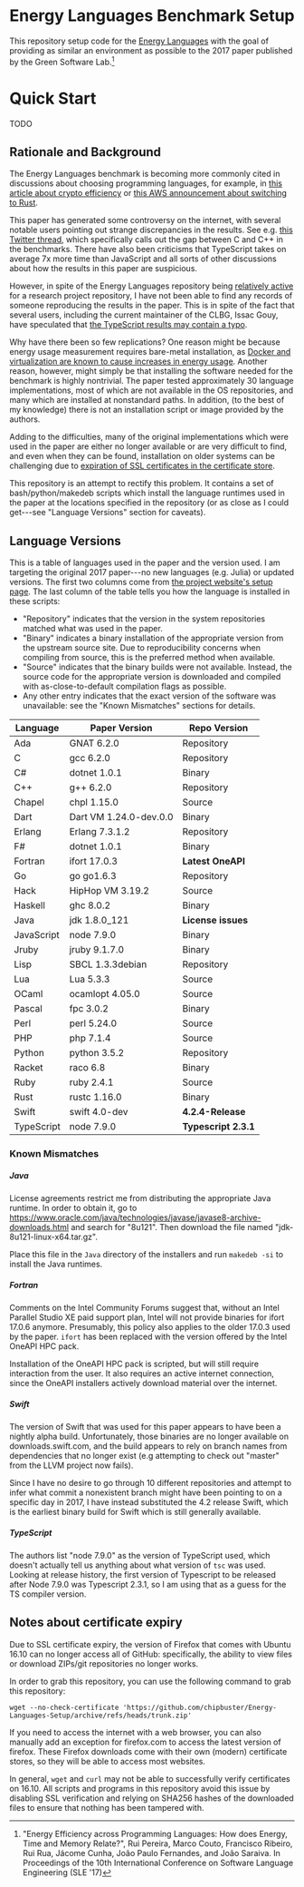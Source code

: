 # Energy Languages Benchmark Setup

This repository setup code for the [Energy Languages](https://github.com/greensoftwarelab/Energy-Languages)
with the goal of providing as similar an environment as possible to the 2017
paper published by the Green Software Lab.[^1]

# Quick Start

TODO

## Rationale and Background

The Energy Languages benchmark is becoming more commonly cited in discussions
about choosing programming languages, for example, in
[this article about crypto efficiency](https://cryptomode.com/c-is-the-most-energy-efficient-and-fastest-programming-language-study-finds/)
or [this AWS announcement about switching to Rust](https://aws.amazon.com/blogs/opensource/sustainability-with-rust/).

This paper has generated some controversy on the internet, with several notable
users pointing out strange discrepancies in the results. See e.g.
[this Twitter thread](https://mobile.twitter.com/_rsc/status/1496352325157457922),
which specifically calls out the gap between C and C++ in the benchmarks. There
have also been criticisms that TypeScript takes on average 7x more time than
JavaScript and all sorts of other discussions about how the results in this paper
are suspicious.

However, in spite of the Energy Languages repository being [relatively active](https://github.com/greensoftwarelab/Energy-Languages)
for a research project repository, I have not been able to find any records of
someone reproducing the results in the paper. This is in spite of the fact that
several users, including the current maintainer of the CLBG, Issac Gouy, have
speculated that [the TypeScript results may contain a typo](https://www.reddit.com/r/rust/comments/szpgau/russ_cox_on_sustainability_with_rust_post_by_aws/hy8bino).

Why have there been so few replications? One reason might be because energy usage
measurement requires bare-metal installation, as [Docker and virtualization are
known to cause increases in energy
usage](https://www.sciencedirect.com/science/article/abs/pii/S0164121218301456).
Another reason, however, might simply be that installing the software needed for
the benchmark is highly nontrivial. The paper tested approximately 30 language
implementations, most of which are not available in the OS repositories, and
many which are installed at nonstandard paths. In addition, (to the best of my
knowledge) there is not an installation script or image provided by the authors.

Adding to the difficulties, many of the original implementations which were used
in the paper are either no longer available or are very difficult to find, and
even when they can be found, installation on older systems can be challenging
due to [expiration of SSL certificates in the certificate store](https://askubuntu.com/questions/1366704/how-to-install-latest-ca-certificates-on-ubuntu-14).

This repository is an attempt to rectify this problem. It contains a set of
bash/python/makedeb scripts which install the language runtimes used in the paper
at the locations specified in the repository (or as close as I could get---see
"Language Versions" section for caveats).

## Language Versions

This is a table of languages used in the paper and the version used. I am targeting
the original 2017 paper---no new languages (e.g. Julia) or updated versions.
The first two columns come from [the project website's setup page](https://sites.google.com/view/energy-efficiency-languages/setup?authuser=0).
The last column of the table tells you how the language is installed in these scripts:

- "Repository" indicates that the version in the system repositories matched what
  was used in the paper.
- "Binary" indicates a binary installation of the appropriate version from the
  upstream source site. Due to reproducibility concerns when compiling from source,
  this is the preferred method when available.
- "Source" indicates that the binary builds were not available. Instead, the
  source code for the appropriate version is downloaded and compiled with
  as-close-to-default compilation flags as possible.
- Any other entry indicates that the exact version of the software was unavailable:
  see the "Known Mismatches" sections for details.

| Language   | Paper Version          | Repo Version         |
| ---------- | ---------------------- | -------------------- |
| Ada        | GNAT 6.2.0             | Repository           |
| C          | gcc 6.2.0              | Repository           |
| C#         | dotnet 1.0.1           | Binary               |
| C++        | g++ 6.2.0              | Repository           |
| Chapel     | chpl 1.15.0            | Source               |
| Dart       | Dart VM 1.24.0-dev.0.0 | Binary               |
| Erlang     | Erlang 7.3.1.2         | Repository           |
| F#         | dotnet 1.0.1           | Binary               |
| Fortran    | ifort 17.0.3           | **Latest OneAPI**    |
| Go         | go go1.6.3             | Repository           |
| Hack       | HipHop VM 3.19.2       | Source               |
| Haskell    | ghc 8.0.2              | Binary               |
| Java       | jdk 1.8.0_121          | **License issues**   |
| JavaScript | node 7.9.0             | Binary               |
| Jruby      | jruby 9.1.7.0          | Binary               |
| Lisp       | SBCL 1.3.3debian       | Repository           |
| Lua        | Lua 5.3.3              | Source               |
| OCaml      | ocamlopt 4.05.0        | Source               |
| Pascal     | fpc 3.0.2              | Binary               |
| Perl       | perl 5.24.0            | Source               |
| PHP        | php 7.1.4              | Source               |
| Python     | python 3.5.2           | Repository           |
| Racket     | raco 6.8               | Binary               |
| Ruby       | ruby 2.4.1             | Source               |
| Rust       | rustc 1.16.0           | Binary               |
| Swift      | swift 4.0-dev          | **4.2.4-Release**    |
| TypeScript | node 7.9.0             | **Typescript 2.3.1** |

### Known Mismatches

##### Java

License agreements restrict me from distributing the appropriate Java runtime.
In order to obtain it, go to https://www.oracle.com/java/technologies/javase/javase8-archive-downloads.html
and search for "8u121". Then download the file named "jdk-8u121-linux-x64.tar.gz".

Place this file in the `Java` directory of the installers and run `makedeb -si`
to install the Java runtimes.

##### Fortran

Comments on the Intel Community Forums suggest that, without an Intel Parallel
Studio XE paid support plan, Intel will not provide binaries for ifort 17.0.6
anymore. Presumably, this policy also applies to the older 17.0.3 used by the
paper. `ifort` has been replaced with the version offered by the Intel OneAPI
HPC pack.

Installation of the OneAPI HPC pack is scripted, but will still require
interaction from the user. It also requires an active internet connection, since
the OneAPI installers actively download material over the internet.

##### Swift

The version of Swift that was used for this paper appears to have been a nightly
alpha build. Unfortunately, those binaries are no longer available on
downloads.swift.com, and the build appears to rely on branch names from dependencies
that no longer exist (e.g attempting to check out "master" from the LLVM project
now fails).

Since I have no desire to go through 10 different repositories and attempt to infer
what commit a nonexistent branch might have been pointing to on a specific day
in 2017, I have instead substituted the 4.2 release Swift, which is the earliest
binary build for Swift which is still generally available.

##### TypeScript

The authors list "node 7.9.0" as the version of TypeScript used, which
doesn't actually tell us anything about what version of `tsc` was used. Looking
at release history, the first version of Typescript to be released after Node 7.9.0
was Typescript 2.3.1, so I am using that as a guess for the TS compiler version.

## Notes about certificate expiry

Due to SSL certificate expiry, the version of Firefox that comes with Ubuntu 16.10
can no longer access all of GitHub: specifically, the ability to view files or
download ZIPs/git repositories no longer works.

In order to grab this repository, you can use the following command to grab
this repository:

```
wget --no-check-certificate 'https://github.com/chipbuster/Energy-Languages-Setup/archive/refs/heads/trunk.zip'
```

If you need to access the internet with a web browser, you can also manually add
an exception for firefox.com to access the latest version of firefox. These
Firefox downloads come with their own (modern) certificate stores, so they will
be able to access most websites.

In general, `wget` and `curl` may not be able to successfully verify certificates
on 16.10. All scripts and programs in this repository avoid this issue by
disabling SSL verification and relying on SHA256 hashes of the downloaded files
to ensure that nothing has been tampered with.

[^1]: "Energy Efficiency across Programming Languages: How does Energy, Time and Memory Relate?", Rui Pereira, Marco Couto, Francisco Ribeiro, Rui Rua, Jácome Cunha, João Paulo Fernandes, and João Saraiva. In Proceedings of the 10th International Conference on Software Language Engineering (SLE '17)
